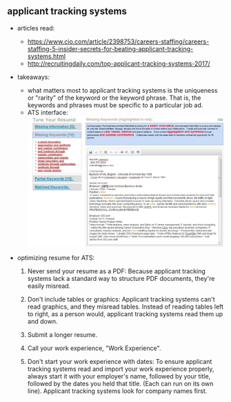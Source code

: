 ## applicant tracking systems

* articles read:
  * https://www.cio.com/article/2398753/careers-staffing/careers-staffing-5-insider-secrets-for-beating-applicant-tracking-systems.html
  * http://recruitingdaily.com/top-applicant-tracking-systems-2017/
* takeaways:
  * what matters most to applicant tracking systems is the uniqueness or "rarity" of the keyword or the keyword phrase. That is, the keywords and phrases must be specific to a particular job ad.
  * ATS interface:
  ![alt text](img/ats-interface.jpg)

* optimizing resume for ATS:
  1. Never send your resume as a PDF: Because applicant tracking systems lack a standard way to structure PDF documents, they're easily misread.

  2. Don't include tables or graphics: Applicant tracking systems can't read graphics, and they misread tables. Instead of reading tables left to right, as a person would, applicant tracking systems read them up and down.

  3. Submit a longer resume.

  4. Call your work experience, "Work Experience".

  5. Don't start your work experience with dates: To ensure applicant tracking systems read and import your work experience properly, always start it with your employer's name, followed by your title, followed by the dates you held that title. (Each can run on its own line). Applicant tracking systems look for company names first.
